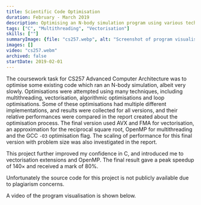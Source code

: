 ```yaml
---
title: Scientific Code Optimisation
duration: February - March 2019
description: Optimising an N-body simulation program using various techniques. Coursework for CS257 Advanced Computer Architecture.
tags: ["C", "Multithreading", "Vectorisation"]
skills: [""]
summaryImage: {file: "cs257.webp", alt: "Screenshot of program visualisation"}
images: []
video: "cs257.webm"
archived: false
startDate: 2019-02-01
---
```


The coursework task for CS257 Advanced Computer Architecture was to optimise some existing code which
ran an N-body simulation, albeit very slowly. Optimisations were attempted using many techniques,
including multithreading, vectorisation, algorithmic optimisations and loop optimisations. Some of
these optimisations had multiple different implementations, and results were collected for all
versions, and their relative performances were compared in the report created about the optimisation
process. The final version used AVX and FMA for vectorisation, an approximation for the reciprocal
square root, OpenMP for multithreading and the GCC `-O3` optimisation flag. The scaling
of performance for this final version with problem size was also investigated in the report.

This project further improved my confidence in C, and introduced me to vectorisation extensions and
OpenMP. The final result gave a peak speedup of 140&times; and received a mark of 80%.

Unfortunately the source code for this project is not publicly available due to plagiarism concerns.

A video of the program visualisation is shown below.